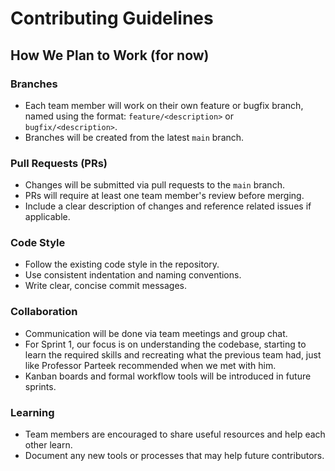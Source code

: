 # Contributing Guidelines

## How We Plan to Work (for now)

### Branches
- Each team member will work on their own feature or bugfix branch, named using the format: `feature/<description>` or `bugfix/<description>`.
- Branches will be created from the latest `main` branch.

### Pull Requests (PRs)
- Changes will be submitted via pull requests to the `main` branch.
- PRs will require at least one team member's review before merging.
- Include a clear description of changes and reference related issues if applicable.

### Code Style
- Follow the existing code style in the repository.
- Use consistent indentation and naming conventions.
- Write clear, concise commit messages.

### Collaboration
- Communication will be done via team meetings and group chat.
- For Sprint 1, our focus is on understanding the codebase, starting to learn the required skills and recreating what the previous team had, just like Professor Parteek recommended when we met with him.
- Kanban boards and formal workflow tools will be introduced in future sprints.

### Learning
- Team members are encouraged to share useful resources and help each other learn.
- Document any new tools or processes that may help future contributors.
